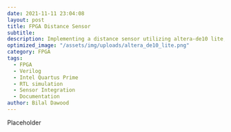 ```yaml
---
date: 2021-11-11 23:04:08
layout: post
title: FPGA Distance Sensor
subtitle: 
description: Implementing a distance sensor utilizing altera-de10 lite, piezzo electric speaker and ultrasonic distance sensor. 
optimized_image: "/assets/img/uploads/altera_de10_lite.png"
category: FPGA
tags:
  - FPGA
  - Verilog
  - Intel Quartus Prime
  - RTL simulation
  - Sensor Integration
  - Documentation
author: Bilal Dawood
---
```


Placeholder